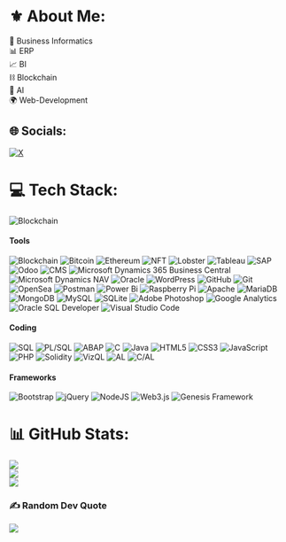 # ⚜️ About Me:
💼 Business Informatics<br>📊 ERP<br>📈 BI<br>⛓️ Blockchain<br>🤖 AI<br>🌍 Web-Development


## 🌐 Socials:
[![X](https://img.shields.io/badge/X-black.svg?logo=X&logoColor=white)](https://x.com/aramdotdev) 

# 💻 Tech Stack:
<span>![Blockchain](https://img.shields.io/badge/Blockchain-%2300C7E1.svg?style=flat&logo=ethereum&logoColor=white)</span> 

#### Tools
![Blockchain](https://img.shields.io/badge/Blockchain-%2300C7E1.svg?style=flat&logo=ethereum&logoColor=white) ![Bitcoin](https://img.shields.io/badge/Bitcoin-%FFF2B2.svg?style=flat&logo=bitcoin&logoColor=black) ![Ethereum](https://img.shields.io/badge/Ethereum-%2300C7E1.svg?style=flat&logo=ethereum&logoColor=white) ![NFT](https://img.shields.io/badge/NFT-%2300C7E1.svg?style=flat&logo=ethereum&logoColor=white) ![Lobster](https://img.shields.io/badge/Lobster-%2300B140.svg?style=flat&logo=dog&logoColor=white) ![Tableau](https://img.shields.io/badge/Tableau-%23E97627.svg?style=flat&logo=tableau&logoColor=white) ![SAP](https://img.shields.io/badge/SAP-%23000000.svg?style=flat&logo=sap&logoColor=white) ![Odoo](https://img.shields.io/badge/Odoo-%233B6A26.svg?style=flat&logo=odoo&logoColor=white) ![CMS](https://img.shields.io/badge/Content%20Management%20System-%23768BFF.svg?style=flat&logo=wordpress&logoColor=white) ![Microsoft Dynamics 365 Business Central](https://img.shields.io/badge/Microsoft%20Dynamics%20365%20Business%20Central-%230A8E3D.svg?style=flat&logo=microsoft&logoColor=white) ![Microsoft Dynamics NAV](https://img.shields.io/badge/Microsoft%20Dynamics%20NAV-%230A8E3D.svg?style=flat&logo=microsoft&logoColor=white) ![Oracle](https://img.shields.io/badge/Oracle-F80000?style=flat&logo=oracle&logoColor=white) ![WordPress](https://img.shields.io/badge/WordPress-%23117AC9.svg?style=flat&logo=WordPress&logoColor=white) ![GitHub](https://img.shields.io/badge/github-%23121011.svg?style=flat&logo=github&logoColor=white) ![Git](https://img.shields.io/badge/GIT-%23F05033.svg?style=flat&logo=git&logoColor=white) ![OpenSea](https://img.shields.io/badge/OpenSea-%232081E2.svg?style=flat&logo=opensea&logoColor=white) ![Postman](https://img.shields.io/badge/Postman-FF6C37?style=flat&logo=postman&logoColor=white) ![Power Bi](https://img.shields.io/badge/Power_BI-F2C811?style=flat&logo=powerbi&logoColor=black) ![Raspberry Pi](https://img.shields.io/badge/-RaspberryPi-C51A4A?style=flat&logo=Raspberry-Pi) ![Apache](https://img.shields.io/badge/Apache-%23D42029.svg?style=flat&logo=apache&logoColor=white) ![MariaDB](https://img.shields.io/badge/MariaDB-003545?style=flat&logo=mariadb&logoColor=white) ![MongoDB](https://img.shields.io/badge/MongoDB-%234ea94b.svg?style=flat&logo=mongodb&logoColor=white) ![MySQL](https://img.shields.io/badge/;MySql-4479A1.svg?style=flat&logo=mysql&logoColor=white) ![SQLite](https://img.shields.io/badge/sqlite-%2307405e.svg?style=flat&logo=sqlite&logoColor=white) ![Adobe Photoshop](https://img.shields.io/badge/adobe%20photoshop-%2331A8FF.svg?style=flat&logo=adobe%20photoshop&logoColor=white) ![Google Analytics](https://img.shields.io/badge/Google%20Analytics-%23FCA121.svg?style=flat&logo=google-analytics&logoColor=white) ![Oracle SQL Developer](https://img.shields.io/badge/Oracle%20SQL%20Developer-F80000.svg?style=flat&logo=oracle&logoColor=white) ![Visual Studio Code](https://img.shields.io/badge/Visual%20Studio%20Code-%23007ACC.svg?style=flat&logo=visual-studio-code&logoColor=white)
#### Coding
![SQL](https://img.shields.io/badge/SQL-%234F5B93.svg?style=flat&logo=sql&logoColor=white) ![PL/SQL](https://img.shields.io/badge/PL/SQL-%23F80000.svg?style=flat&logo=oracle&logoColor=white) ![ABAP](https://img.shields.io/badge/ABAP-%23C45E5E.svg?style=flat&logo=sap&logoColor=white) ![C](https://img.shields.io/badge/C-%2300599C.svg?style=flat&logo=c&logoColor=white) ![Java](https://img.shields.io/badge/JAVA-%23ED8B00.svg?style=flat&logo=openjdk&logoColor=white) ![HTML5](https://img.shields.io/badge/HTML5-%23E34F26.svg?style=flat&logo=html5&logoColor=white) ![CSS3](https://img.shields.io/badge/CSS3-%231572B6.svg?style=flat&logo=css3&logoColor=white) ![JavaScript](https://img.shields.io/badge/JavaScript-%23323330.svg?style=flat&logo=javascript&logoColor=%23F7DF1E) ![PHP](https://img.shields.io/badge/PHP-%23777BB4.svg?style=flat&logo=php&logoColor=white) ![Solidity](https://img.shields.io/badge/Solidity-%23363636.svg?style=flat&logo=solidity&logoColor=white) ![VizQL](https://img.shields.io/badge/VizQL-%23E97627.svg?style=flat&logo=tableau&logoColor=white) ![AL](https://img.shields.io/badge/AL-%230A8E3D.svg?style=flat&logo=visualstudio&logoColor=white) ![C/AL](https://img.shields.io/badge/C%2FAL-%230A8E3D.svg?style=flat&logo=visualstudio&logoColor=white)
#### Frameworks
![Bootstrap](https://img.shields.io/badge/Bootstrap-%238511FA.svg?style=flat&logo=Bootstrap&logoColor=white) ![jQuery](https://img.shields.io/badge/JQuery-%230769AD.svg?style=flat&logo=JQuery&logoColor=white) ![NodeJS](https://img.shields.io/badge/Node.js-6DA55F?style=flat&logo=Node.js&logoColor=white) ![Web3.js](https://img.shields.io/badge/Web3.js-F16822?style=flat&logo=Web3.js&logoColor=white) ![Genesis Framework](https://img.shields.io/badge/Genesis%20Framework-%233A3A3A.svg?style=flat&logo=wordpress&logoColor=white)

# 📊 GitHub Stats:
![](https://github-readme-stats.vercel.app/api?username=aramdotdev&theme=default&hide_border=false&include_all_commits=false&count_private=false)<br/>
![](https://github-readme-streak-stats.herokuapp.com/?user=aramdotdev&theme=default&hide_border=false)<br/>
![](https://github-readme-stats.vercel.app/api/top-langs/?username=aramdotdev&theme=default&hide_border=false&include_all_commits=false&count_private=false&layout=compact)

### ✍️ Random Dev Quote
![](https://quotes-github-readme.vercel.app/api?type=horizontal&theme=dark&random=1)


